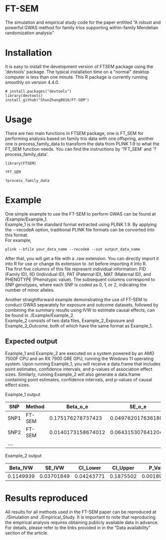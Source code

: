 # FT-SEM
The simulation and empirical study code for the paper entitled “A robust and powerful GWAS method for family trios supporting within-family Mendelian randomization analysis”


# Installation
It is easy to install the development version of FTSEM package using the 'devtools' package. The typical installation time on a "normal" desktop computer is less than one minute. This R package is currently running smoothly on version 4.4.0.
```
# install.packages("devtools")
library(devtools)
install_github("ShunZhang0816/FT-SEM")
```
# Usage
There are two main functions in FTSEM package, one is FT_SEM for performing analysis based on family trio data with one offspring, another one is process_family_data to transform the data from PLINK 1.9 to what the FT_SEM function needs. You can find the instructions by '?FT_SEM' and '?process_family_data'.
```
library(FTSEM)

?FT_SEM

?process_family_data
```

# Example
One simple example to use the FT-SEM to perform GWAS can be found at /Example/Example_1.  
Example_1 is in the standard format extracted using PLINK 1.9. By applying the --recodeA option, traditional PLINK file formats can be converted into this format.  
For example,  
```
plink --bfile your_data_name --recodeA --out output_data_name
```
After that, you will get a file with a .raw extension. You can directly import it into R for use or change its extension to .txt before importing it into R.  
The first five columns of this file represent individual information: FID (Family ID), IID (Individual ID), PAT (Paternal ID), MAT (Maternal ID), and PHENOTYPE (Phenotypic value). The subsequent columns correspond to SNP genotypes, where each SNP is coded as 0, 1, or 2, indicating the number of minor alleles.  
  
Another straightforward example demonstrating the use of FT-SEM to conduct GWAS separately for exposure and outcome datasets, followed by combining the summary results using IVW to estimate causal effects, can be found in ./Example/Example_2.  
Example_2 consists of two data files, Example_2_Exposure and Example_2_Outcome, both of which have the same format as Example_1.

## Expected output
Example_1 and Example_2 are executed on a system powered by an AMD 7500F CPU and an RX 7900 GRE GPU, running the Windows 11 operating system. Upon running Example_1, you will receive a data.frame that includes point estimates, confidence intervals, and p-values of association effect sizes. Similarly, running Example_2 will also generate a data.frame containing point estimates, confidence intervals, and p-values of causal effect sizes.

Example_1 output

| SNP  | Method | Beta_o_e           | SE_o_e             | p_wald_o_e           | CI_lower_o_e       | CI_upper_o_e      | Beta_f_e           | SE_f_e             | p_wald_f_e        | CI_lower_f_e        | CI_upper_f_e      | Beta_m_e            | SE_m_e             | p_wald_m_e        | CI_lower_m_e       | CI_upper_m_e      |
| ---- | ------ | ------------------ | ------------------ | -------------------- | ------------------ | ----------------- | ------------------ | ------------------ | ----------------- | ------------------- | ----------------- | ------------------- | ------------------ | ----------------- | ------------------ | ----------------- |
| SNP1 | FT-SEM | 0.175176278737423  | 0.0497620176361808 | 0.000431090037002146 | 0.0776427241705088 | 0.272709833304337 | 0.0247095927763713 | 0.0553931836387655 | 0.655542048660935 | -0.0838610471556091 | 0.133280232708352 | -0.0108437983896527 | 0.0570975397594303 | 0.849374103157615 | -0.122754976318136 | 0.101067379538831 |
| SNP2 | FT-SEM | 0.0140173158674012 | 0.0643153076412046 | 0.827470557822518    | -0.11204068710936  | 0.140075318844162 | 0.104000057566962  | 0.0713433547406661 | 0.144912238916003 | -0.0358329177247435 | 0.243833032858668 | 0.0735158730036606  | 0.0737678440443646 | 0.318966344324958 | -0.071069101323294 | 0.218100847330615 |
| .... |        |                    |                    |                      |                    |                   |                    |                    |                   |                     |                   |                     |                    |                   |                    |                   |

Example_2 output

| Beta_IVW  | SE_IVW     | CI_Lower   | CI_Upper  | P_Value     |
| --------- | ---------- | ---------- | --------- | ----------- |
| 0.1149939 | 0.03701849 | 0.04243771 | 0.1875502 | 0.001893854 |


# Results reproduced
All results for all methods used in the FT-SEM paper can be reproduced at ./Simulation and ./Empirical_Study. It is important to note that reproducing the empirical analysis requires obtaining publicly available data in advance. For details, please refer to the links provided in in the "Data availability" section of the article.
